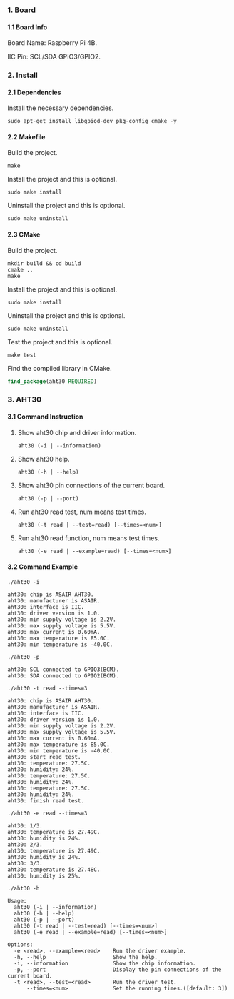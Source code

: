 ### 1. Board

#### 1.1 Board Info

Board Name: Raspberry Pi 4B.

IIC Pin: SCL/SDA GPIO3/GPIO2.

### 2. Install

#### 2.1 Dependencies

Install the necessary dependencies.

```shell
sudo apt-get install libgpiod-dev pkg-config cmake -y
```

#### 2.2 Makefile

Build the project.

```shell
make
```

Install the project and this is optional.

```shell
sudo make install
```

Uninstall the project and this is optional.

```shell
sudo make uninstall
```

#### 2.3 CMake

Build the project.

```shell
mkdir build && cd build 
cmake .. 
make
```

Install the project and this is optional.

```shell
sudo make install
```

Uninstall the project and this is optional.

```shell
sudo make uninstall
```

Test the project and this is optional.

```shell
make test
```

Find the compiled library in CMake. 

```cmake
find_package(aht30 REQUIRED)
```

### 3. AHT30

#### 3.1 Command Instruction

1. Show aht30 chip and driver information.

   ```shell
   aht30 (-i | --information)
   ```

2. Show aht30 help.

   ```shell
   aht30 (-h | --help)
   ```

3. Show aht30 pin connections of the current board.

   ```shell
   aht30 (-p | --port)
   ```

4. Run aht30 read test, num means test times.

   ```shell
   aht30 (-t read | --test=read) [--times=<num>]
   ```

5. Run aht30 read function, num means test times.

   ```shell
   aht30 (-e read | --example=read) [--times=<num>]
   ```

#### 3.2 Command Example

```shell
./aht30 -i

aht30: chip is ASAIR AHT30.
aht30: manufacturer is ASAIR.
aht30: interface is IIC.
aht30: driver version is 1.0.
aht30: min supply voltage is 2.2V.
aht30: max supply voltage is 5.5V.
aht30: max current is 0.60mA.
aht30: max temperature is 85.0C.
aht30: min temperature is -40.0C.
```

```shell
./aht30 -p

aht30: SCL connected to GPIO3(BCM).
aht30: SDA connected to GPIO2(BCM).
```

```shell
./aht30 -t read --times=3

aht30: chip is ASAIR AHT30.
aht30: manufacturer is ASAIR.
aht30: interface is IIC.
aht30: driver version is 1.0.
aht30: min supply voltage is 2.2V.
aht30: max supply voltage is 5.5V.
aht30: max current is 0.60mA.
aht30: max temperature is 85.0C.
aht30: min temperature is -40.0C.
aht30: start read test.
aht30: temperature: 27.5C.
aht30: humidity: 24%.
aht30: temperature: 27.5C.
aht30: humidity: 24%.
aht30: temperature: 27.5C.
aht30: humidity: 24%.
aht30: finish read test.
```

```shell
./aht30 -e read --times=3

aht30: 1/3.
aht30: temperature is 27.49C.
aht30: humidity is 24%.
aht30: 2/3.
aht30: temperature is 27.49C.
aht30: humidity is 24%.
aht30: 3/3.
aht30: temperature is 27.48C.
aht30: humidity is 25%.
```

```shell
./aht30 -h

Usage:
  aht30 (-i | --information)
  aht30 (-h | --help)
  aht30 (-p | --port)
  aht30 (-t read | --test=read) [--times=<num>]
  aht30 (-e read | --example=read) [--times=<num>]

Options:
  -e <read>, --example=<read>    Run the driver example.
  -h, --help                     Show the help.
  -i, --information              Show the chip information.
  -p, --port                     Display the pin connections of the current board.
  -t <read>, --test=<read>       Run the driver test.
      --times=<num>              Set the running times.([default: 3])
```

